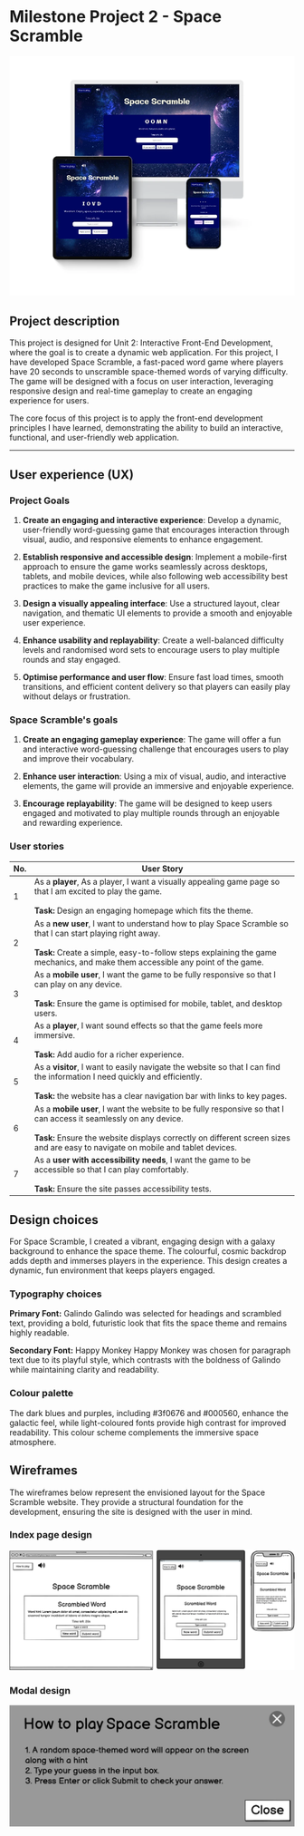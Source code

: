 # Milestone Project 2 - Space Scramble

![Mockup of website](docs/images/space-scramble-mockup.webp)
 
 ## Project description
 
 This project is designed for Unit 2: Interactive Front-End Development, where the goal is to create a dynamic web application. For this project, I have developed Space Scramble, a fast-paced word game where players have 20 seconds to unscramble space-themed words of varying difficulty. The game will be designed with a focus on user interaction, leveraging responsive design and real-time gameplay to create an engaging experience for users.
 
 The core focus of this project is to apply the front-end development principles I have learned, demonstrating the ability to build an interactive, functional, and user-friendly web application.
 
 ***
 
 ## User experience (UX)
 
 ### Project Goals
 1. **Create an engaging and interactive experience**: Develop a dynamic, user-friendly word-guessing game that encourages interaction through visual, audio, and responsive elements to enhance engagement.
 
 2. **Establish responsive and accessible design**: Implement a mobile-first approach to ensure the game works seamlessly across desktops, tablets, and mobile devices, while also following web accessibility best practices to make the game inclusive for all users.
 
 3. **Design a visually appealing interface**: Use a structured layout, clear navigation, and thematic UI elements to provide a smooth and enjoyable user experience.
 
 4. **Enhance usability and replayability**: Create a well-balanced difficulty levels and randomised word sets to encourage users to play multiple rounds and stay engaged.
 
 5. **Optimise performance and user flow**: Ensure fast load times, smooth transitions, and efficient content delivery so that players can easily play without delays or frustration.
 
 ### Space Scramble's goals
 
 1. **Create an engaging gameplay experience**: The game will offer a fun and interactive word-guessing challenge that encourages users to play and improve their vocabulary.
 
 2. **Enhance user interaction**: Using a mix of visual, audio, and interactive elements, the game will provide an immersive and enjoyable experience.
 
 3. **Encourage replayability**: The game will be designed to keep users engaged and motivated to play multiple rounds through an enjoyable and rewarding experience.

 ### User stories
 |No.|User Story|
 | ------------- | ------------- |
 |1|As a **player**, As a player, I want a visually appealing game page so that I am excited to play the game. <br><br>**Task:** Design an engaging homepage which fits the theme.|
 |2|As a **new user**, I want to understand how to play Space Scramble so that I can start playing right away. <br><br>**Task:** Create a simple, easy-to-follow steps explaining the game mechanics, and make them accessible any point of the game.|
 |3|As a **mobile user**, I want the game to be fully responsive so that I can play on any device. <br><br>**Task:** Ensure the game is optimised for mobile, tablet, and desktop users.|
 |4|As a **player**, I want sound effects so that the game feels more immersive. <br><br>**Task:** Add audio for a richer experience.|
 |5|As a **visitor**, I want to easily navigate the website so that I can find the information I need quickly and efficiently. <br><br>**Task:** the website has a clear navigation bar with links to key pages.|
 |6|As a **mobile user**, I want the website to be fully responsive so that I can access it seamlessly on any device. <br><br>**Task:** Ensure the website displays correctly on different screen sizes and are easy to navigate on mobile and tablet devices.|
 |7|As a **user with accessibility needs**, I want the game to be accessible so that I can play comfortably. <br><br>**Task:** Ensure the site passes accessibility tests.|

 ## Design choices
 For Space Scramble, I created a vibrant, engaging design with a galaxy background to enhance the space theme. The colourful, cosmic backdrop adds depth and immerses players in the experience. This design creates a dynamic, fun environment that keeps players engaged.
 
 ### Typography choices
 **Primary Font:** Galindo
 Galindo was selected for headings and scrambled text, providing a bold, futuristic look that fits the space theme and remains highly readable.
 
 **Secondary Font:** Happy Monkey
 Happy Monkey was chosen for paragraph text due to its playful style, which contrasts with the boldness of Galindo while maintaining clarity and readability.
 
 ### Colour palette
 The dark blues and purples, including #3f0676 and #000560, enhance the galactic feel, while light-coloured fonts provide high contrast for improved readability. This colour scheme complements the immersive space atmosphere.

## Wireframes
The wireframes below represent the envisioned layout for the Space Scramble website. They provide a structural foundation for the development, ensuring the site is designed with the user in mind.

### Index page design
![Index page wireframe](docs/images/index-wireframe.webp)

### Modal design
![Modal wireframe](docs/images/modal-wireframe.webp)